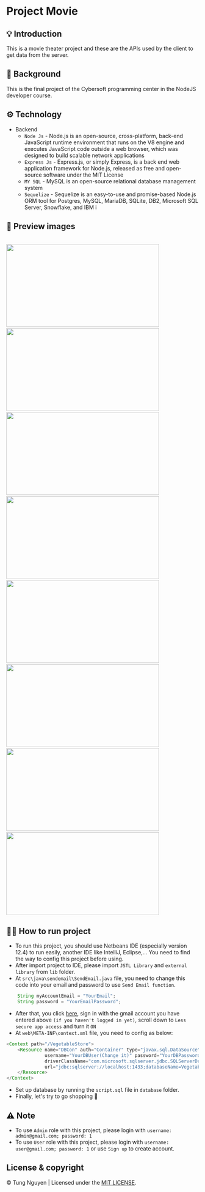 # Project Movie

## 💡 Introduction

This is a movie theater project and these are the APIs used by the client to get data from the server.

## 👋 Background

This is the final project of the Cybersoft programming center in the NodeJS developer course.

## ⚙️ Technology
- Backend
  - `Node Js` - Node.js is an open-source, cross-platform, back-end JavaScript runtime environment that runs on the V8 engine and executes JavaScript code outside a web browser, which was designed to build scalable network applications
  - `Express Js` - Express.js, or simply Express, is a back end web application framework for Node.js, released as free and open-source software under the MIT License
  - `MY SQL` - MySQL is an open-source relational database management system
  - `Sequelize` - Sequelize is an easy-to-use and promise-based Node.js ORM tool for Postgres, MySQL, MariaDB, SQLite, DB2, Microsoft SQL Server, Snowflake, and IBM i

## 🌿 Preview images

<br>
<img src="./img/Homepage.png" width="400" height="217" />
&nbsp;
<img src="./img/Product.png" width="400" height="217" />
&nbsp;
<img src="./img/Cart.png" width="400" height="217" />
&nbsp;
<img src="./img/login.png" width="400" height="217" />
&nbsp;
<img src="./img/Register.png" width="400" height="217" />
&nbsp;
<img src="./img/admin_page.png" width="400" height="217" />
&nbsp;
<img src="./img/update_product.png" width="400" height="217" />
&nbsp;
<img src="./img/create_product.png" width="400" height="217" />

<br>

## 🏃‍♂️ How to run project

- To run this project, you should use Netbeans IDE (especially version 12.4) to run easily, another IDE like IntelliJ, Eclipse,... You need to find the way to config this project before using.
- After import project to IDE, please import `JSTL Library` and `external library` from `lib` folder.
- At `src\java\sendemail\SendEmail.java` file, you need to change this code into your email and password to use `Send Email function`.

```java
    String myAccountEmail = "YourEmail";
    String password = "YourEmailPassword";
```

- After that, you click [here](https://myaccount.google.com/security?hl=en), sign in with the gmail account you have entered above `(if you haven't logged in yet)`, scroll down to `Less secure app access` and turn it `ON`
- At `web\META-INF\context.xml` file, you need to config as below:

```java
<Context path="/VegetableStore">
    <Resource name="DBCon" auth="Container" type="javax.sql.DataSource"
              username="YourDBUser(Change it)" password="YourDBPassword(Change it)"
              driverClassName="com.microsoft.sqlserver.jdbc.SQLServerDriver"
              url="jdbc:sqlserver://localhost:1433;databaseName=VegetableStore">
    </Resource>
</Context>
```

- Set up database by running the `script.sql` file in `database` folder.
- Finally, let's try to go shopping 🛒

## ⚠️ Note

- To use `Admin` role with this project, please login with `username: admin@gmail.com; password: 1`
- To use `User` role with this project, please login with `username: user@gmail.com; password: 1` or use `Sign up` to create account.

## License & copyright

© Tung Nguyen | Licensed under the [MIT LICENSE](LICENSE).
